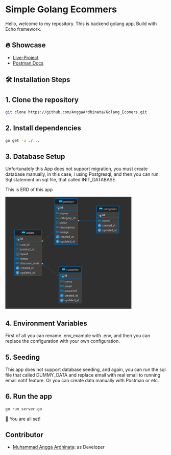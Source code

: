 # Simple Golang Ecommers

Hello, welcome to my repository.
This is backend golang app, Build with Echo framework.

## 🔥 Showcase
- [Live-Project](http://gocomers.apisetsuna.site/api/v1/)
- [Postman Docs](https://documenter.getpostman.com/view/20559835/2s93sjToKu)


## 🛠️ Installation Steps

## 1.  Clone the repository

```bash
git clone https://github.com/AnggaArdhinata/Golang_Ecomers.git
```

## 2. Install dependencies

```bash
go get -u ./...
```

## 3.  Database Setup
Unfortunately this App does not support migration, you must create database manually, in this case, i using Postgresql, and then you can run Sql statement on sql file, that called INIT_DATABASE.

This is ERD of this app

<img src="./assets/erd-gomers.png" alt="Logo" height="350">

## 4. Environment Variables
First of all you can rename .env_example with .env, and then you can replace the configuration with your own configuration.

## 5. Seeding
This app does not support database seeding, and again, you can run the sql file that called DUMMY_DATA and replace email with real email to running email notif feature.
Or you can create data manually with Postman or etc.

## 6. Run the app

```bash
go run server.go
```

🌟 You are all set!

## Contributor
- [Muhammad Angga Ardhinata](https://github.com/AnggaArdhinata): as Developer


